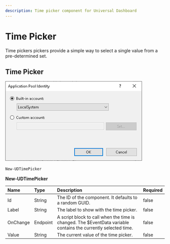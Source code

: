 ```yaml
---
description: Time picker component for Universal Dashboard
---
```


# Time Picker

Time pickers pickers provide a simple way to select a single value from a pre-determined set.

## Time Picker

![](../../../.gitbook/assets/image%20%2881%29.png)

```PowerShell
New-UDTimePicker
```



**New-UDTimePicker**

| Name | Type | Description | Required |
| :--- | :--- | :--- | :--- |
| Id | String | The ID of the component. It defaults to a random GUID. | false |
| Label | String | The label to show with the time picker. | false |
| OnChange | Endpoint | A script block to call when the time is changed. The $EventData variable contains the currently selected time. | false |
| Value | String | The current value of the time picker. | false |

